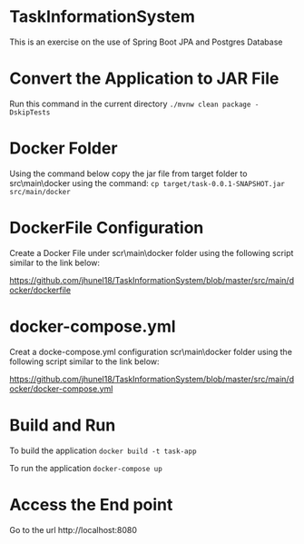 # TaskInformationSystem
This is an exercise on the use of Spring Boot JPA and Postgres Database

# Convert the Application to JAR File
  Run this command in the current directory
  `./mvnw clean package -DskipTests`
  
# Docker Folder
Using the command below copy the jar file from target folder to src\main\docker using the command:
`cp target/task-0.0.1-SNAPSHOT.jar src/main/docker`

# DockerFile Configuration
Create a Docker File under scr\main\docker folder using the following script similar to the link below:

https://github.com/jhunel18/TaskInformationSystem/blob/master/src/main/docker/dockerfile


# docker-compose.yml

Creat a docke-compose.yml configuration scr\main\docker folder using the following script similar to the link below:

https://github.com/jhunel18/TaskInformationSystem/blob/master/src/main/docker/docker-compose.yml
      
# Build and Run
To build the application
`docker build -t task-app`

To run the application
`docker-compose up`

# Access the End point
Go to the url http://localhost:8080

